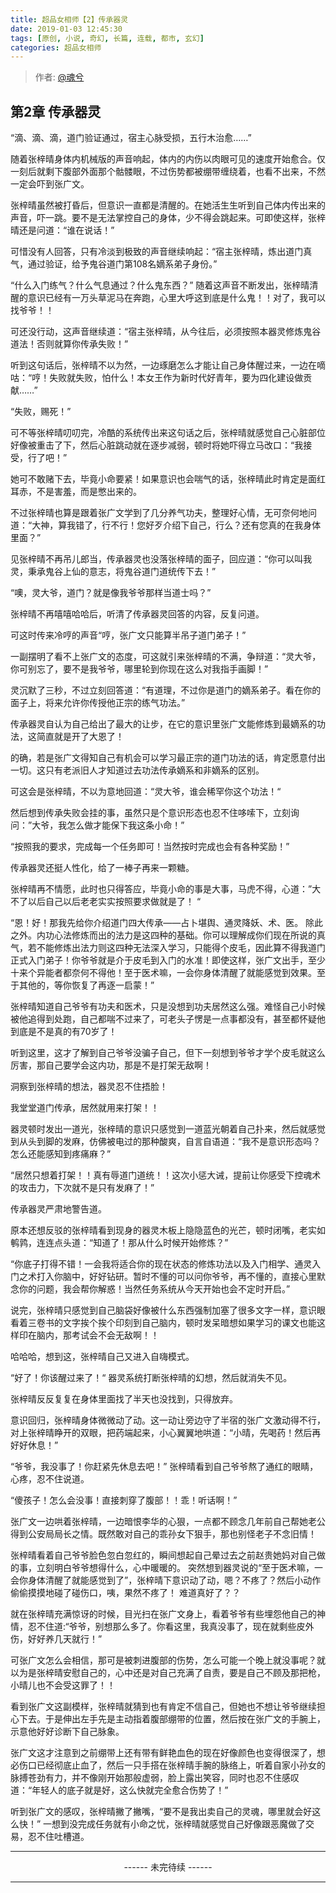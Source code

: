 ```yaml
---
title: 超品女相师【2】传承器灵
date: 2019-01-03 12:45:30
tags: [原创, 小说, 奇幻, 长篇, 连载, 都市, 玄幻]
categories: 超品女相师
---
```


> 作者: [@魂兮](http://weibo.com/paigu77)

## 第2章 传承器灵

“滴、滴、滴，道门验证通过，宿主心脉受损，五行木治愈……”

随着张梓晴身体内机械版的声音响起，体内的内伤以肉眼可见的速度开始愈合。仅一刻后就剩下腹部外面那个骷髅眼，不过伤势都被绷带缠绕着，也看不出来，不然一定会吓到张广文。

张梓晴虽然被打昏后，但意识一直都是清醒的。在她活生生听到自己体内传出来的声音，吓一跳。要不是无法掌控自己的身体，少不得会跳起来。可即使这样，张梓晴还是问道：“谁在说话！”

可惜没有人回答，只有冷淡到极致的声音继续响起：“宿主张梓晴，炼出道门真气，通过验证，给予鬼谷道门第108名嫡系弟子身份。”

“什么入门练气？什么气息通过？什么鬼东西？” 随着这声音不断发出，张梓晴清醒的意识已经有一万头草泥马在奔跑，心里大呼这到底是什么鬼！！对了，我可以找爷爷！！

可还没行动，这声音继续道：“宿主张梓晴，从今往后，必须按照本器灵修炼鬼谷道法！否则就算你传承失败！”

听到这句话后，张梓晴不以为然，一边琢磨怎么才能让自己身体醒过来，一边在嘀咕：“哼！失败就失败，怕什么！本女王作为新时代好青年，要为四化建设做贡献……”

“失败，赐死！” 

可不等张梓晴叨叨完，冷酷的系统传出来这句话之后，张梓晴就感觉自己心脏部位好像被重击了下，然后心脏跳动就在逐步减弱，顿时将她吓得立马改口：“我接受，行了吧！”

她可不敢赌下去，毕竟小命要紧！如果意识也会喘气的话，张梓晴此时肯定是面红耳赤，不是害羞，而是憋出来的。

不过张梓晴也算是跟着张广文学到了几分养气功夫，整理好心情，无可奈何地问道：“大神，算我错了，行不行！您好歹介绍下自己，行么？还有您真的在我身体里面？”

见张梓晴不再吊儿郎当，传承器灵也没落张梓晴的面子，回应道：“你可以叫我灵，秉承鬼谷上仙的意志，将鬼谷道门道统传下去！”

“噢，灵大爷，道门？就是像我爷爷那样当道士吗？” 

张梓晴不再嘻嘻哈哈后，听清了传承器灵回答的内容，反复问道。

可这时传来冷哼的声音“哼，张广文只能算半吊子道门弟子！” 

一副摆明了看不上张广文的态度，可这就引来张梓晴的不满，争辩道：“灵大爷，你可别忘了，要不是我爷爷，哪里轮到你现在这么对我指手画脚！”

灵沉默了三秒，不过立刻回答道：“有道理，不过你是道门的嫡系弟子。看在你的面子上，将来允许你传授他正宗的练气功法。” 

传承器灵自认为自己给出了最大的让步，在它的意识里张广文能修炼到最嫡系的功法，这简直就是开了大恩了！ 

的确，若是张广文得知自己有机会可以学习最正宗的道门功法的话，肯定愿意付出一切。这只有老派旧人才知道过去功法传承嫡系和非嫡系的区别。

可这会是张梓晴，不以为意地回道：“灵大爷，谁会稀罕你这个功法！“ 

然后想到传承失败会挂的事，虽然只是个意识形态也忍不住哆嗦下，立刻询问：”大爷，我怎么做才能保下我这条小命！”

“按照我的要求，完成每一个任务即可！当然按时完成也会有各种奖励！” 

传承器灵还挺人性化，给了一棒子再来一颗糖。

张梓晴再不情愿，此时也只得答应，毕竟小命的事是大事，马虎不得，心道：”大不了以后自己以后老老实实按照要求做就是了！ “

“恩！好！那我先给你介绍道门四大传承——占卜堪舆、通灵降妖、术、医。 除此之外。内功心法修炼而出的法力是这四种的基础。你可以理解成你们现在所说的真气，若不能修炼出法力则这四种无法深入学习，只能得个皮毛，因此算不得我道门正式入门弟子！你爷爷就是介于皮毛到入门的水准！即使这样，张广文出手，至少十来个异能者都奈何不得他！至于医术嘛，一会你身体清醒了就能感觉到效果。至于其他的，等你恢复了再逐一启蒙！”

张梓晴知道自己爷爷有功夫和医术，只是没想到功夫居然这么强。难怪自己小时候被他追得到处跑，自己都喘不过来了，可老头子愣是一点事都没有，甚至都怀疑他到底是不是真的有70岁了！

听到这里，这才了解到自己爷爷没骗子自己，但下一刻想到爷爷才学个皮毛就这么厉害，那自己要学会这内功，那是不是打架无敌啊！

洞察到张梓晴的想法，器灵忍不住捂脸！

我堂堂道门传承，居然就用来打架！！

器灵顿时发出一道光，张梓晴的意识只感觉到一道蓝光朝着自己扑来，然后就感觉到从头到脚的发麻，仿佛被电过的那种酸爽，自言自语道：“我不是意识形态吗？怎么还能感知到疼痛麻？”

“居然只想着打架！！真有辱道门道统！！这次小惩大诫，提前让你感受下控魂术的攻击力，下次就不是只有发麻了！”

传承器灵严肃地警告道。

原本还想反驳的张梓晴看到现身的器灵木板上隐隐蓝色的光芒，顿时闭嘴，老实如鹌鹑，连连点头道：“知道了！那从什么时候开始修炼？”

“你底子打得不错！一会我将适合你的现在状态的修炼功法以及入门相学、通灵入门之术打入你脑中，好好钻研。暂时不懂的可以问你爷爷，再不懂的，直接心里默念你的问题，我会帮你解惑！当然任务系统从今天开始也会不定时开启。”

说完，张梓晴只感觉到自己脑袋好像被什么东西强制加塞了很多文字一样，意识眼看着三卷书的文字挨个挨个印刻到自己脑内，顿时发呆暗想如果学习的课文也能这样印在脑内，那考试会不会无敌啊！！

哈哈哈，想到这，张梓晴自己又进入自嗨模式。

“好了！你该醒过来了！“ 器灵系统打断张梓晴的幻想，然后就消失不见。

张梓晴反反复复在身体里面找了半天也没找到，只得放弃。

意识回归，张梓晴身体微微动了动。这一动让旁边守了半宿的张广文激动得不行，对上张梓晴睁开的双眼，把药端起来，小心翼翼地哄道：“小晴，先喝药！然后再好好休息！”

“爷爷，我没事了！你赶紧先休息去吧！” 张梓晴看到自己爷爷熬了通红的眼睛，心疼，忍不住说道。

“傻孩子！怎么会没事！直接刺穿了腹部！！乖！听话啊！”

张广文一边哄着张梓晴，一边暗恨李华的心狠，一点都不顾念几年前自己帮她老公得到公安局局长之情。既然敢对自己的乖孙女下狠手，那也别怪老子不念旧情！

张梓晴看着自己爷爷脸色忽白忽红的，瞬间想起自己晕过去之前赵贵她妈对自己做的事，立刻明白爷爷想得什么，心中暖暖的。 突然想到器灵说的“至于医术嘛，一会你身体清醒了就能感觉到了”，张梓晴下意识动了动，嗯？不疼了？然后小动作偷偷摸摸地碰了碰伤口，咦，果然不疼了！ 难道真好了？？

就在张梓晴充满惊讶的时候，目光扫在张广文身上，看着爷爷有些埋怨他自己的神情，忍不住道:“爷爷，别想那么多了。你看这里，我真没事了，现在就剩些皮外伤，好好养几天就行！”

可张广文怎么会相信，那可是被刺进腹部的伤势，怎么可能一个晚上就没事呢？就以为是张梓晴安慰自己的，心中还是对自己充满了自责，要是自己不顾及那把枪，小晴儿也不会受这罪了！！

看到张广文这副模样，张梓晴就猜到也有肯定不信自己，但她也不想让爷爷继续担心下去。于是伸出左手先是主动指着腹部绷带的位置，然后按在张广文的手腕上，示意他好好诊断下自己脉象。

张广文这才注意到之前绷带上还有带有鲜艳血色的现在好像颜色也变得很深了，想必伤口已经彻底止血了，然后一只手搭在张梓晴手腕的脉络上，听着自家小孙女的脉搏苍劲有力，并不像刚开始那般虚弱，脸上露出笑容，同时也忍不住感叹道：“年轻人的底子就是好，这么快就完全愈合伤势了！”

听到张广文的感叹，张梓晴撇了撇嘴，“要不是我出卖自己的灵魂，哪里就会好这么快！” 一想到没完成任务就有小命之忧，张梓晴就感觉自己好像跟恶魔做了交易，忍不住吐槽道。

---

<center> ------ 未完待续 ------ </center>

---
